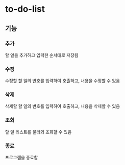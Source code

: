 # to-do-list
## 기능
### 추가
할 일을 추가하고 입력한 순서대로 저장됨

### 수정
수정할 할 일의 번호를 입력하여 호출하고, 내용을 수정할 수 있음

### 삭제
삭제할 할 일의 번호를 입력하여 호출하고, 내용을 삭제할 수 있음

### 조회
할 일 리스트를 불러와 조회할 수 있음

### 종료
프로그램을 종료함